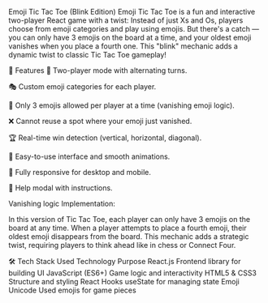 
 Emoji Tic Tac Toe (Blink Edition)
Emoji Tic Tac Toe is a fun and interactive two-player React game with a twist:
Instead of just Xs and Os, players choose from emoji categories and play using emojis. But there's a catch — you can only have 3 emojis on the board at a time, and your oldest emoji vanishes when you place a fourth one. This "blink" mechanic adds a dynamic twist to classic Tic Tac Toe gameplay!

🚀 Features
🧠 Two-player mode with alternating turns.

🎭 Custom emoji categories for each player.

🧊 Only 3 emojis allowed per player at a time (vanishing emoji logic).

❌ Cannot reuse a spot where your emoji just vanished.

🏆 Real-time win detection (vertical, horizontal, diagonal).

🧩 Easy-to-use interface and smooth animations.

📱 Fully responsive for desktop and mobile.

📘 Help modal with instructions.

Vanishing logic Implementation:

In this version of Tic Tac Toe, each player can only have 3 emojis on the board at any time. When a player attempts to place a fourth emoji, their oldest emoji disappears from the board. This mechanic adds a strategic twist, requiring players to think ahead like in chess or Connect Four.


🛠️ Tech Stack Used
Technology	Purpose
React.js	Frontend library for building UI
JavaScript (ES6+)	Game logic and interactivity
HTML5 & CSS3	Structure and styling
React Hooks	useState for managing state
Emoji Unicode	Used emojis for game pieces

